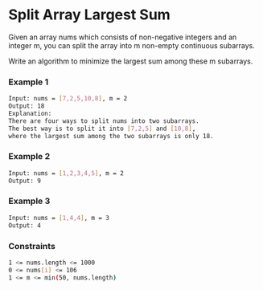 # Split Array Largest Sum

Given an array nums which consists of non-negative integers and an integer m, you can split the array into m non-empty continuous subarrays.

Write an algorithm to minimize the largest sum among these m subarrays.

### Example 1
```sh
Input: nums = [7,2,5,10,8], m = 2
Output: 18
Explanation:
There are four ways to split nums into two subarrays.
The best way is to split it into [7,2,5] and [10,8],
where the largest sum among the two subarrays is only 18.
```

### Example 2
```sh
Input: nums = [1,2,3,4,5], m = 2
Output: 9
```

### Example 3
```sh
Input: nums = [1,4,4], m = 3
Output: 4
```

### Constraints
```sh
1 <= nums.length <= 1000
0 <= nums[i] <= 106
1 <= m <= min(50, nums.length)
```

